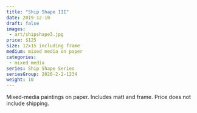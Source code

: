 ```yaml
---
title: "Ship Shape III"
date: 2019-12-10
draft: false
images:
 - art/shipshape3.jpg
price: $125
size: 12x15 including frame
medium: mixed media on paper
categories:
 - mixed media
series: Ship Shape Series
seriesGroup: 2020-2-2-1234
weight: 10
---
```


Mixed-media paintings on paper. Includes matt and frame. Price does not include shipping.
